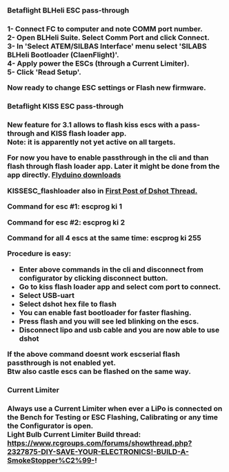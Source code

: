 <h3>Betaflight BLHeli ESC pass-through<h3>

1- Connect FC to computer and note COMM port number.  
2- Open BLHeli Suite. Select Comm Port and click Connect.  
3- In 'Select ATEM/SILBAS Interface' menu select 'SILABS BLHeli Bootloader (ClaenFlight)'.  
4- Apply power the ESCs (through a Current Limiter).  
5- Click 'Read Setup'.  

Now ready to change ESC settings or Flash new firmware. 

<h3>Betaflight KISS ESC pass-through<h3>

New feature for 3.1 allows to flash kiss escs with a pass-through and KISS flash loader app.  
Note: it is apparently not yet active on all targets. 

For now you have to enable passthrough in the cli and than flash through flash loader app. Later it might be done from the app directly. [Flyduino downloads](http://kiss.flyduino.net/downloads/)  

KISSESC_flashloader also in [First Post of Dshot Thread.](https://www.rcgroups.com/forums/showthread.php?2756129-Dshot-testing-a-new-digital-parallel-ESC-throttle-signal  )

Command for esc #1:
escprog ki 1

Command for esc #2:
escprog ki 2

Command for all 4 escs at the same time:
escprog ki 255


Procedure is easy:
- Enter above commands in the cli and disconnect from configurator by clicking disconnect button.
- Go to kiss flash loader app and select com port to connect.
- Select USB-uart
- Select dshot hex file to flash
- You can enable fast bootloader for faster flashing.
- Press flash and you will see led blinking on the escs.
- Disconnect lipo and usb cable and you are now able to use dshot

If the above command doesnt work escserial flash passthrough is not enabled yet.  
Btw also castle escs can be flashed on the same way.  


<h3>Current Limiter<h3>   

Always use a Current Limiter when ever a LiPo is connected on the Bench for Testing or ESC Flashing, Calibrating or any time the Configurator is open.  
Light Bulb Current Limiter Build thread:   
https://www.rcgroups.com/forums/showthread.php?2327875-DIY-SAVE-YOUR-ELECTRONICS!-BUILD-A-SmokeStopper%C2%99-!